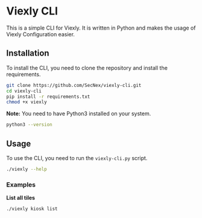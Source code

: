 # Viexly CLI

This is a simple CLI for Viexly. It is written in Python and makes the usage of Viexly Configuration easier.

## Installation

To install the CLI, you need to clone the repository and install the requirements.

```bash
git clone https://github.com/SecNex/viexly-cli.git
cd viexly-cli
pip install -r requirements.txt
chmod +x viexly
```

**Note:** You need to have Python3 installed on your system.

```bash
python3 --version
```

## Usage

To use the CLI, you need to run the `viexly-cli.py` script.

```bash
./viexly --help
```

### Examples

**List all tiles**

```bash
./viexly kiosk list
```